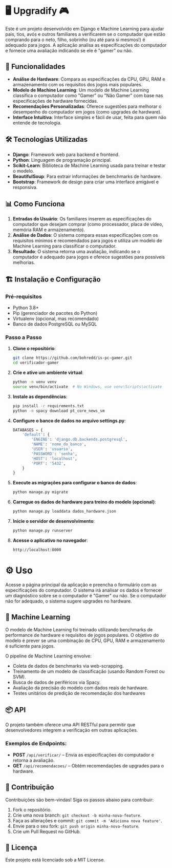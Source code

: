 # 🖥️ Upgradify 🎮

Este é um projeto desenvolvido em Django e Machine Learning para ajudar pais, tios, avós e outros familiares a verificarem se o computador que estão comprando para o neto, filho, sobrinho (ou até para si mesmos!) é adequado para jogos. A aplicação analisa as especificações do computador e fornece uma avaliação indicando se ele é "gamer" ou não.

## 🚀 Funcionalidades

- **Análise de Hardware**: Compara as especificações da CPU, GPU, RAM e armazenamento com os requisitos dos jogos mais populares.
- **Modelo de Machine Learning**: Um modelo de Machine Learning classifica o computador como "Gamer" ou "Não Gamer" com base nas especificações de hardware fornecidas.
- **Recomendações Personalizadas**: Oferece sugestões para melhorar o desempenho do computador em jogos (como upgrades de hardware).
- **Interface Intuitiva**: Interface simples e fácil de usar, feita para quem não entende de tecnologia.
  
## 🛠️ Tecnologias Utilizadas

- **Django**: Framework web para backend e frontend.
- **Python**: Linguagem de programação principal.
- **Scikit-Learn**: Biblioteca de Machine Learning usada para treinar e testar o modelo.
- **BeautifulSoup**: Para extrair informações de benchmarks de hardware.
- **Bootstrap**: Framework de design para criar uma interface amigável e responsiva.

## 📊 Como Funciona

1. **Entradas do Usuário**: Os familiares inserem as especificações do computador que desejam comprar (como processador, placa de vídeo, memória RAM e armazenamento).
2. **Análise de Dados**: O sistema compara essas especificações com os requisitos mínimos e recomendados para jogos e utiliza um modelo de Machine Learning para classificar o computador.
3. **Resultado**: O sistema retorna uma avaliação, indicando se o computador é adequado para jogos e oferece sugestões para possíveis melhorias.

## 🏗️ Instalação e Configuração

### Pré-requisitos

- Python 3.8+
- Pip (gerenciador de pacotes do Python)
- Virtualenv (opcional, mas recomendado)
- Banco de dados PostgreSQL ou MySQL

### Passo a Passo

1. **Clone o repositório**:
   ```bash
   git clone https://github.com/bohredd/is-pc-gamer.git
   cd verificador-gamer
   ```
   
2. **Crie e ative um ambiente virtual**:
   ```bash
   python -m venv venv
   source venv/bin/activate  # No Windows, use venv\Scripts\activate
   ```

3. **Instale as dependências**:

   ```bash
   pip install -r requirements.txt
   python -m spacy download pt_core_news_sm
   ```
   
4. **Configure o banco de dados no arquivo settings.py**:

   ```python
   DATABASES = {
       'default': {
           'ENGINE': 'django.db.backends.postgresql',
           'NAME': 'nome_do_banco',
           'USER': 'usuario',
           'PASSWORD': 'senha',
           'HOST': 'localhost',
           'PORT': '5432',
       }
   }
   ```
   

5. **Execute as migrações para configurar o banco de dados**:

   ```python
   python manage.py migrate
   ```

6. **Carregue os dados de hardware para treino do modelo (opcional)**:

   ```bash
   python manage.py loaddata dados_hardware.json
   ```
   
7. **Inicie o servidor de desenvolvimento**:

   ```bash
   python manage.py runserver
   ```
   
8. **Acesse o aplicativo no navegador**:

   ```bash
   http://localhost:8000
   ```
   
# ⚙️ Uso
Acesse a página principal da aplicação e preencha o formulário com as especificações do computador. O sistema irá analisar os dados e fornecer um diagnóstico sobre se o computador é "Gamer" ou não. Se o computador não for adequado, o sistema sugere upgrades no hardware.

## 🤖 Machine Learning
O modelo de Machine Learning foi treinado utilizando benchmarks de performance de hardware e requisitos de jogos populares. O objetivo do modelo é prever se uma combinação de CPU, GPU, RAM e armazenamento é suficiente para jogos.

O pipeline de Machine Learning envolve:
- Coleta de dados de benchmarks via web-scrapping.
- Treinamento de um modelo de classificação (usando Random Forest ou SVM).
- Busca de dados de periféricos via Spacy.
- Avaliação da precisão do modelo com dados reais de hardware.
- Testes unitários de predição de recomendação dos hardwares

## 📦 API
O projeto também oferece uma API RESTful para permitir que desenvolvedores integrem a verificação em outras aplicações.

### Exemplos de Endpoints:
- **POST** `/api/verificar/` – Envia as especificações do computador e retorna a avaliação.
- **GET** `/api/recomendacoes/` – Obtém recomendações de upgrades para o hardware.

## 📝 Contribuição
Contribuições são bem-vindas! Siga os passos abaixo para contribuir:
1. Fork o repositório.
2. Crie uma nova branch: `git checkout -b minha-nova-feature`.
3. Faça as alterações e commit: `git commit -m 'Adiciona nova feature'`.
4. Envie para o seu fork: `git push origin minha-nova-feature`.
5. Crie um Pull Request no GitHub.

## 📄 Licença
Este projeto está licenciado sob a MIT License.
